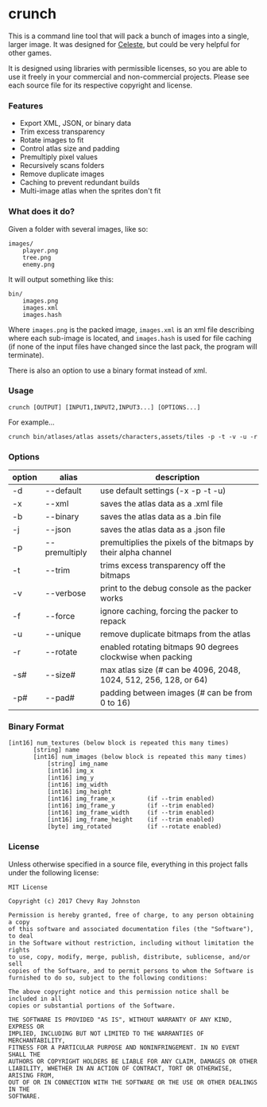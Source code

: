 # crunch

This is a command line tool that will pack a bunch of images into a single, larger image. It was designed for [Celeste](http://www.celestegame.com/), but could be very helpful for other games.

It is designed using libraries with permissible licenses, so you are able to use it freely in your commercial and non-commercial projects. Please see each source file for its respective copyright and license.

### Features

- Export XML, JSON, or binary data
- Trim excess transparency
- Rotate images to fit
- Control atlas size and padding
- Premultiply pixel values
- Recursively scans folders
- Remove duplicate images
- Caching to prevent redundant builds
- Multi-image atlas when the sprites don't fit

### What does it do?

Given a folder with several images, like so:

```
images/
    player.png
    tree.png
    enemy.png
```

It will output something like this:

```
bin/
    images.png
    images.xml
    images.hash
```

Where `images.png` is the packed image, `images.xml` is an xml file describing where each sub-image is located, and `images.hash` is used for file caching (if none of the input files have changed since the last pack, the program will terminate).

There is also an option to use a binary format instead of xml.

### Usage

`crunch [OUTPUT] [INPUT1,INPUT2,INPUT3...] [OPTIONS...]`

For example...

`crunch bin/atlases/atlas assets/characters,assets/tiles -p -t -v -u -r`

### Options

| option        | alias         | description |
| ------------- | ------------- | ------------|
| -d            | --default     | use default settings (-x -p -t -u)
| -x            | --xml         | saves the atlas data as a .xml file
| -b            | --binary      | saves the atlas data as a .bin file
| -j            | --json        | saves the atlas data as a .json file
| -p            | --premultiply | premultiplies the pixels of the bitmaps by their alpha channel
| -t            | --trim        | trims excess transparency off the bitmaps
| -v            | --verbose     | print to the debug console as the packer works
| -f            | --force       | ignore caching, forcing the packer to repack
| -u            | --unique      | remove duplicate bitmaps from the atlas
| -r            | --rotate      | enabled rotating bitmaps 90 degrees clockwise when packing
| -s#           | --size#       | max atlas size (# can be 4096, 2048, 1024, 512, 256, 128, or 64)
| -p#           | --pad#        | padding between images (# can be from 0 to 16)

### Binary Format

 ```
 [int16] num_textures (below block is repeated this many times)
        [string] name
        [int16] num_images (below block is repeated this many times)
            [string] img_name
            [int16] img_x
            [int16] img_y
            [int16] img_width
            [int16] img_height
            [int16] img_frame_x         (if --trim enabled)
            [int16] img_frame_y         (if --trim enabled)
            [int16] img_frame_width     (if --trim enabled)
            [int16] img_frame_height    (if --trim enabled)
            [byte] img_rotated          (if --rotate enabled)
```

### License

Unless otherwise specified in a source file, everything in this project falls under the following license:

```
MIT License

Copyright (c) 2017 Chevy Ray Johnston

Permission is hereby granted, free of charge, to any person obtaining a copy
of this software and associated documentation files (the "Software"), to deal
in the Software without restriction, including without limitation the rights
to use, copy, modify, merge, publish, distribute, sublicense, and/or sell
copies of the Software, and to permit persons to whom the Software is
furnished to do so, subject to the following conditions:

The above copyright notice and this permission notice shall be included in all
copies or substantial portions of the Software.

THE SOFTWARE IS PROVIDED "AS IS", WITHOUT WARRANTY OF ANY KIND, EXPRESS OR
IMPLIED, INCLUDING BUT NOT LIMITED TO THE WARRANTIES OF MERCHANTABILITY,
FITNESS FOR A PARTICULAR PURPOSE AND NONINFRINGEMENT. IN NO EVENT SHALL THE
AUTHORS OR COPYRIGHT HOLDERS BE LIABLE FOR ANY CLAIM, DAMAGES OR OTHER
LIABILITY, WHETHER IN AN ACTION OF CONTRACT, TORT OR OTHERWISE, ARISING FROM,
OUT OF OR IN CONNECTION WITH THE SOFTWARE OR THE USE OR OTHER DEALINGS IN THE
SOFTWARE.
```
